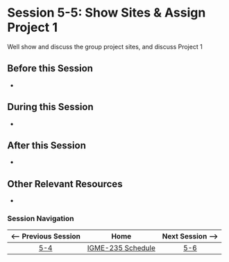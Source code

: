# Session 5-5: Show Sites & Assign Project 1

Well show and discuss the group project sites, and discuss Project 1

## Before this Session
- 

## During this Session
- 

## After this Session
- 

## Other Relevant Resources
- 

### Session Navigation

| <-- Previous Session |               Home                  | Next Session --> |
|:--------------------:|:-----------------------------------:|:----------------:|
|  [5-4](5-4.md)       | [IGME-235 Schedule](../schedule.md) |   [5-6](5-6.md)  |
